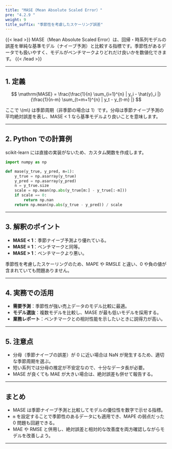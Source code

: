 ```yaml
---
title: "MASE（Mean Absolute Scaled Error）"
pre: "4.2.9 "
weight: 9
title_suffix: "季節性を考慮したスケーリング誤差"
---
```


{{< lead >}}
MASE（Mean Absolute Scaled Error）は、回帰・時系列モデルの誤差を単純な基準モデル（ナイーブ予測）と比較する指標です。季節性があるデータでも扱いやすく、モデルがベンチマークよりどれだけ良いかを数値化できます。
{{< /lead >}}

---

## 1. 定義

$$
\mathrm{MASE} = \frac{\frac{1}{n} \sum_{i=1}^{n} | y_i - \hat{y}_i |}{\frac{1}{n-m} \sum_{t=m+1}^{n} | y_t - y_{t-m} |}
$$

ここで \\(m\\) は季節周期（非季節の場合は 1）です。分母は季節ナイーブ予測の平均絶対誤差を表し、MASE < 1 なら基準モデルより良いことを意味します。

---

## 2. Python での計算例

scikit-learn には直接の実装がないため、カスタム関数を作成します。

```python
import numpy as np

def mase(y_true, y_pred, m=1):
    y_true = np.asarray(y_true)
    y_pred = np.asarray(y_pred)
    n = y_true.size
    scale = np.mean(np.abs(y_true[m:] - y_true[:-m]))
    if scale == 0:
        return np.nan
    return np.mean(np.abs(y_true - y_pred)) / scale
```

---

## 3. 解釈のポイント

- **MASE < 1**：季節ナイーブ予測より優れている。
- **MASE = 1**：ベンチマークと同等。
- **MASE > 1**：ベンチマークより悪い。

季節性を考慮したスケーリングのため、MAPE や RMSLE と違い、0 や負の値が含まれていても問題ありません。

---

## 4. 実務での活用

- **需要予測**：季節性が強い売上データのモデル比較に最適。
- **モデル選抜**：複数モデルを比較し、MASE が最も低いモデルを採用する。
- **業務レポート**：ベンチマークとの相対性能を示したいときに説得力が高い。

---

## 5. 注意点

- 分母（季節ナイーブの誤差）が 0 に近い場合は NaN が発生するため、適切な季節周期を選ぶ。
- 短い系列では分母の推定が不安定なので、十分なデータ長が必要。
- MASE が良くても MAE が大きい場合は、絶対誤差も併せて報告する。

---

## まとめ

- MASE は季節ナイーブ予測と比較してモデルの優位性を数字で示せる指標。
- `m` を設定することで季節性のあるデータにも適用でき、MAPE の弱点だった 0 問題も回避できる。
- MAE や RMSE と併用し、絶対誤差と相対的な改善度を両方確認しながらモデルを改善しよう。

---
